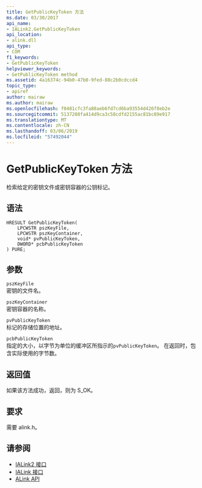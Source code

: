 ```yaml
---
title: GetPublicKeyToken 方法
ms.date: 03/30/2017
api_name:
- IALink2.GetPublicKeyToken
api_location:
- alink.dll
api_type:
- COM
f1_keywords:
- GetPublicKeyToken
helpviewer_keywords:
- GetPublicKeyToken method
ms.assetid: 4a16374c-94b0-47b0-9fed-88c2b0cdccd4
topic_type:
- apiref
author: mairaw
ms.author: mairaw
ms.openlocfilehash: f0481cfc3fa88aeb6fd7cd6ba93554d426f8eb2e
ms.sourcegitcommit: 5137208fa414d9ca3c58cdfd2155ac81bc89e917
ms.translationtype: MT
ms.contentlocale: zh-CN
ms.lasthandoff: 03/06/2019
ms.locfileid: "57492044"
---
```

# <a name="getpublickeytoken-method"></a>GetPublicKeyToken 方法
检索给定的密钥文件或密钥容器的公钥标记。  
  
## <a name="syntax"></a>语法  
  
```  
HRESULT GetPublicKeyToken(  
    LPCWSTR pszKeyFile,  
    LPCWSTR pszKeyContainer,  
    void* pvPublicKeyToken,  
    DWORD* pcbPublicKeyToken  
) PURE;  
```  
  
## <a name="parameters"></a>参数  
 `pszKeyFile`  
 密钥的文件名。  
  
 `pszKeyContainer`  
 密钥容器的名称。  
  
 `pvPublicKeyToken`  
 标记的存储位置的地址。  
  
 `pcbPublicKeyToken`  
 指定的大小，以字节为单位的缓冲区所指示的`pvPublicKeyToken`。 在返回时，包含实际使用的字节数。  
  
## <a name="return-value"></a>返回值  
 如果该方法成功，返回，则为 S_OK。  
  
## <a name="requirements"></a>要求  
 需要 alink.h。  
  
## <a name="see-also"></a>请参阅
- [IALink2 接口](../../../../docs/framework/unmanaged-api/alink/ialink2-interface.md)
- [IALink 接口](../../../../docs/framework/unmanaged-api/alink/ialink-interface.md)
- [ALink API](../../../../docs/framework/unmanaged-api/alink/index.md)

